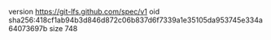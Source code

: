 version https://git-lfs.github.com/spec/v1
oid sha256:418cf1ab94b3d846d872c06b837d6f7339a1e35105da953745e334a64073697b
size 748
